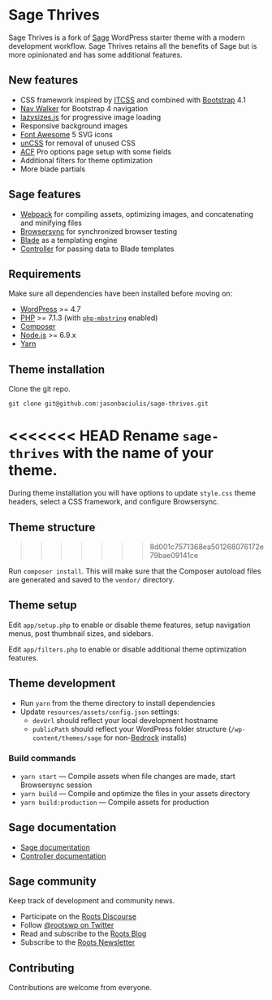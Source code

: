 # Sage Thrives

Sage Thrives is a fork of [Sage](https://roots.io/sage/) WordPress starter theme with a modern development workflow. Sage Thrives retains all the benefits of Sage but is more opinionated and has some additional features.

## New features

* CSS framework inspired by [ITCSS](https://www.xfive.co/blog/itcss-scalable-maintainable-css-architecture/) and combined with [Bootstrap](https://getbootstrap.com/docs/4.1/getting-started/introduction/) 4.1
* [Nav Walker](https://github.com/dupkey/bs4navwalker) for Bootstrap 4 navigation
* [lazysizes.js](https://github.com/aFarkas/lazysizes) for progressive image loading
* Responsive background images
* [Font Awesome](https://fontawesome.com/how-to-use/svg-with-js) 5 SVG icons
* [unCSS](https://github.com/uncss/uncss#as-a-postcss-plugin) for removal of unused CSS
* [ACF](https://www.advancedcustomfields.com/) Pro options page setup with some fields
* Additional filters for theme optimization
* More blade partials

## Sage features

* [Webpack](https://webpack.github.io/) for compiling assets, optimizing images, and concatenating and minifying files
* [Browsersync](http://www.browsersync.io/) for synchronized browser testing
* [Blade](https://laravel.com/docs/5.5/blade) as a templating engine
* [Controller](https://github.com/soberwp/controller) for passing data to Blade templates

## Requirements

Make sure all dependencies have been installed before moving on:

* [WordPress](https://wordpress.org/) >= 4.7
* [PHP](https://secure.php.net/manual/en/install.php) >= 7.1.3 (with [`php-mbstring`](https://secure.php.net/manual/en/book.mbstring.php) enabled)
* [Composer](https://getcomposer.org/download/)
* [Node.js](http://nodejs.org/) >= 6.9.x
* [Yarn](https://yarnpkg.com/en/docs/install)

## Theme installation

Clone the git repo.

```shell
git clone git@github.com:jasonbaciulis/sage-thrives.git
```

<<<<<<< HEAD
Rename `sage-thrives` with the name of your theme.
=======
During theme installation you will have options to update `style.css` theme headers, select a CSS framework, and configure Browsersync.

## Theme structure
>>>>>>> 8d001c7571368ea501268076172e79bae09141ce

Run `composer install`. This will make sure that the Composer autoload files are generated and saved to the `vendor/` directory.

## Theme setup

Edit `app/setup.php` to enable or disable theme features, setup navigation menus, post thumbnail sizes, and sidebars.

Edit `app/filters.php` to enable or disable additional theme optimization features.

## Theme development

* Run `yarn` from the theme directory to install dependencies
* Update `resources/assets/config.json` settings:
  * `devUrl` should reflect your local development hostname
  * `publicPath` should reflect your WordPress folder structure (`/wp-content/themes/sage` for non-[Bedrock](https://roots.io/bedrock/) installs)

### Build commands

* `yarn start` — Compile assets when file changes are made, start Browsersync session
* `yarn build` — Compile and optimize the files in your assets directory
* `yarn build:production` — Compile assets for production

## Sage documentation

* [Sage documentation](https://roots.io/sage/docs/)
* [Controller documentation](https://github.com/soberwp/controller#usage)

## Sage community

Keep track of development and community news.

* Participate on the [Roots Discourse](https://discourse.roots.io/)
* Follow [@rootswp on Twitter](https://twitter.com/rootswp)
* Read and subscribe to the [Roots Blog](https://roots.io/blog/)
* Subscribe to the [Roots Newsletter](https://roots.io/subscribe/)

## Contributing

Contributions are welcome from everyone.
